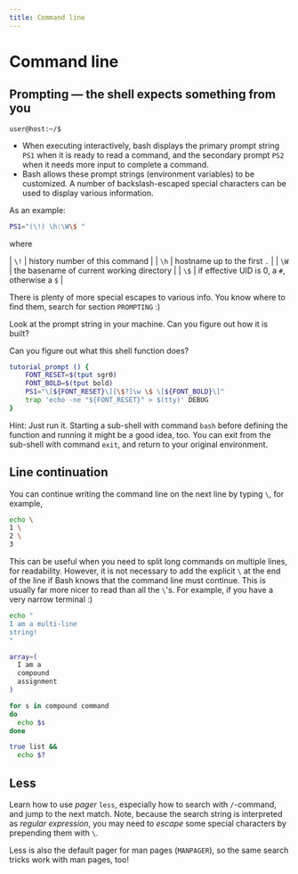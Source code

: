 ```yaml
---
title: Command line
---
```



# Command line

## Prompting — the shell expects something from you

```console
user@host:~/$
```

- When executing interactively, bash displays the primary prompt string `PS1`
  when it is ready to read a command, and the secondary prompt `PS2` when it
  needs more input to complete a command.
- Bash allows these prompt strings (environment variables) to be customized. A
  number of backslash-escaped special characters can be used to display
  various information.

As an example:

```bash
PS1="(\!) \h:\W\$ "
```

where

  | `\!` | history number of this command                |
  | `\h` | hostname up to the first `.`                  |
  | `\W` | the basename of current working directory     |
  | `\$` | if effective UID is 0, a `#`, otherwise a `$` |

There is plenty of more special escapes to various info. You know where to find
them, search for section `PROMPTING` :)

Look at the prompt string in your machine. Can you figure out how it is built?

Can you figure out what this shell function does?

```bash
tutorial_prompt () {
    FONT_RESET=$(tput sgr0)
    FONT_BOLD=$(tput bold)
    PS1="\[${FONT_RESET}\][\$?]\w \$ \[${FONT_BOLD}\]"
    trap 'echo -ne "${FONT_RESET}" > $(tty)' DEBUG
}
```

Hint: Just run it. Starting a sub-shell with command `bash` before defining the
function and running it might be a good idea, too. You can exit from the
sub-shell with command `exit`, and return to your original environment.


## Line continuation

You can continue writing the command line on the next line by typing `\`, for
example,

```bash
echo \
1 \
2 \
3
```

This can be useful when you need to split long commands on multiple lines, for
readability. However, it is not necessary to add the explicit `\` at the end of
the line if Bash knows that the command line must continue. This is usually far
more nicer to read than all the `\`'s. For example, if you have a very narrow
terminal :)

```bash
echo "
I am a multi-line
string!
"

array=(
  I am a
  compound
  assignment
)

for s in compound command
do
  echo $s
done

true list &&
  echo $?
```


## Less

Learn how to use *pager* `less`, especially how to search with `/`-command, and
jump to the next match. Note, because the search string is interpreted as
*regular expression*, you may need to *escape* some special characters by
prepending them with `\`.

Less is also the default pager for man pages (`MANPAGER`), so the same search
tricks work with man pages, too!
